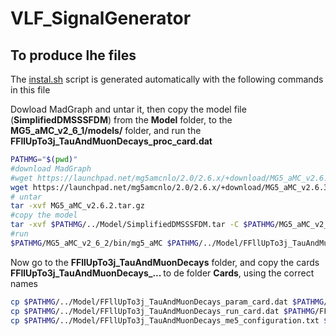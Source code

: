 <!-- To automatic generation of install.sh: All no code lines must start with #, <par>, * , or contain # -->

# VLF_SignalGenerator

## To produce lhe files

<par> The [instal.sh](./install.sh) script is generated automatically with the following commands in this file </par>

<par> Dowload MadGraph and untar it, then copy the model file (<b>SimplifiedDMSSSFDM</b>) from the <b>Model</b> folder, to the <b>MG5_aMC_v2_6_1/models/</b> folder, and run the <b>FFllUpTo3j_TauAndMuonDecays_proc_card.dat </b> </par>

```bash
PATHMG="$(pwd)"
#download MadGraph
#wget https://launchpad.net/mg5amcnlo/2.0/2.6.x/+download/MG5_aMC_v2.6.2.tar.gz
wget https://launchpad.net/mg5amcnlo/2.0/2.6.x/+download/MG5_aMC_v2.6.3.2.tar.gz
# untar
tar -xvf MG5_aMC_v2.6.2.tar.gz
#copy the model
tar -xvf $PATHMG/../Model/SimplifiedDMSSSFDM.tar -C $PATHMG/MG5_aMC_v2_6_2/models/
#run
$PATHMG/MG5_aMC_v2_6_2/bin/mg5_aMC $PATHMG/../Model/FFllUpTo3j_TauAndMuonDecays_proc_card.dat
```
<par> Now go to the <b>FFllUpTo3j_TauAndMuonDecays</b> folder, and copy the cards <b>FFllUpTo3j_TauAndMuonDecays_... </b> to de folder <b>Cards</b>, using the correct names </par>

```bash
cp $PATHMG/../Model/FFllUpTo3j_TauAndMuonDecays_param_card.dat $PATHMG/FFllUpTo3j_TauAndMuonDecays/Cards/param_card.dat
cp $PATHMG/../Model/FFllUpTo3j_TauAndMuonDecays_run_card.dat $PATHMG/FFllUpTo3j_TauAndMuonDecays/Cards/run_card.dat
cp $PATHMG/../Model/FFllUpTo3j_TauAndMuonDecays_me5_configuration.txt $PATHMG/FFllUpTo3j_TauAndMuonDecays/Cards/me5_configuration.txt
```
